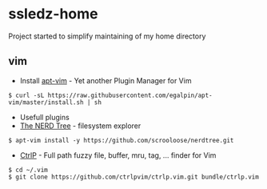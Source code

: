 # ssledz-home
Project started to simplify maintaining of my home directory

## vim
* Install [apt-vim](https://github.com/egalpin/apt-vim) - Yet another Plugin Manager for Vim
```
$ curl -sL https://raw.githubusercontent.com/egalpin/apt-vim/master/install.sh | sh
```
* Usefull plugins
 * [The NERD Tree](https://github.com/scrooloose/nerdtree) - filesystem explorer
 ```
 $ apt-vim install -y https://github.com/scrooloose/nerdtree.git
 ```
 * [CtrlP](https://github.com/ctrlpvim/ctrlp.vim) - Full path fuzzy file, buffer, mru, tag, ... finder for Vim
 ```
 $ cd ~/.vim
 $ git clone https://github.com/ctrlpvim/ctrlp.vim.git bundle/ctrlp.vim
 ```
